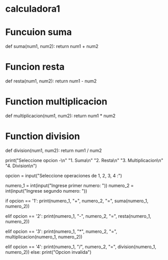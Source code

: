 # calculadora1
  
# Funcuion suma  
def suma(num1, num2): 
    return num1 + num2 
  
# Funcion resta 
def resta(num1, num2): 
    return num1 - num2 
  
# Function multiplicacion 
def multiplicacion(num1, num2): 
    return num1 * num2 
  
# Function division 
def division(num1, num2): 
    return num1 / num2 
  
print("Seleccione opcion -\n" 
        "1. Suma\n" 
        "2. Resta\n" 
        "3. Multiplicacion\n" 
        "4. Division\n") 
  
  
opcion = input("Seleccione operaciones de 1, 2, 3, 4 :") 
  
numero_1 = int(input("Ingrese primer numero: ")) 
numero_2 = int(input("Ingrese segundo numero: ")) 
  
if opcion == '1': 
    print(numero_1, "+", numero_2, "=", 
                    suma(numero_1, numero_2)) 
  
elif opcion == '2': 
    print(numero_1, "-", numero_2, "=", 
                    resta(numero_1, numero_2)) 
  
elif opcion == '3': 
    print(numero_1, "*", numero_2, "=", 
                    multiplicacion(numero_1, numero_2)) 
  
elif opcion == '4': 
    print(numero_1, "/", numero_2, "=", 
                    division(numero_1, numero_2)) 
else: 
    print("Opcion invalida") 
